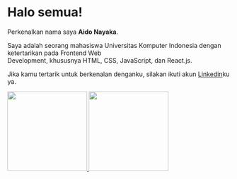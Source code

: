# Halo semua! 

Perkenalkan nama saya **Aido Nayaka**.<br>

Saya adalah seorang mahasiswa Universitas Komputer Indonesia dengan ketertarikan pada Frontend Web <br> Development, khususnya HTML, CSS, JavaScript, dan React.js.

Jika kamu tertarik untuk berkenalan denganku, silakan ikuti akun [Linkedin](https://www.linkedin.com/in/aido-nayaka-9847a1293)ku ya.

<p align="left">
<a href="https://github.com/UnknownNay">
  <img height="180em" src="https://github-readme-stats-eight-theta.vercel.app/api?username=UnknownNay&show_icons=true&theme=algolia&include_all_commits=true&count_private=true"/>
  <img height="180em" src="https://github-readme-stats-eight-theta.vercel.app/api/top-langs/?username=UnknownNay&layout=compact&theme=algolia"/>
</a>
</p>
